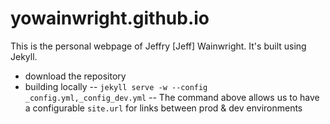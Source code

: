 yowainwright.github.io
======================

This is the personal webpage of Jeffry [Jeff] Wainwright.
It's built using Jekyll.

- download the repository
- building locally
-- `jekyll serve -w --config _config.yml,_config_dev.yml`
-- The command above allows us to have a configurable `site.url` for links between prod & dev environments
